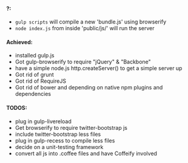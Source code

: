 #### ?:
- `gulp scripts` will compile a new 'bundle.js' using browserify
- `node index.js` from inside 'public/js/' will run the server

#### Achieved:
- installed gulp.js
- Got gulp-browserify to require "jQuery" & "Backbone"
- have a simple node.js http.createServer() to get a simple server up
- Got rid of grunt
- Got rid of RequireJS
- Got rid of bower and depending on native npm plugins and dependencies

#### TODOS:
- plug in gulp-livereload
- Get browserify to require twitter-bootstrap js
- include twitter-bootstrap less files
- plug in gulp-recess to compile less files
- decide on a unit-testing framework
- convert all js into .coffee files and have Coffeify involved
